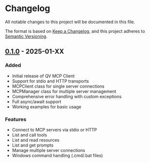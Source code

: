 # Changelog

All notable changes to this project will be documented in this file.

The format is based on [Keep a Changelog](https://keepachangelog.com/en/1.0.0/),
and this project adheres to [Semantic Versioning](https://semver.org/spec/v2.0.0.html).

## [0.1.0] - 2025-01-XX

### Added
- Initial release of QV MCP Client
- Support for stdio and HTTP transports
- MCPClient class for single server connections
- MCPManager class for multiple server management
- Comprehensive error handling with custom exceptions
- Full async/await support
- Working examples for basic usage

### Features
- Connect to MCP servers via stdio or HTTP
- List and call tools
- List and read resources
- List and get prompts
- Manage multiple server connections
- Windows command handling (.cmd/.bat files)

[0.1.0]: https://github.com/quantyverse/qv-mcp-client/releases/tag/v0.1.0 
